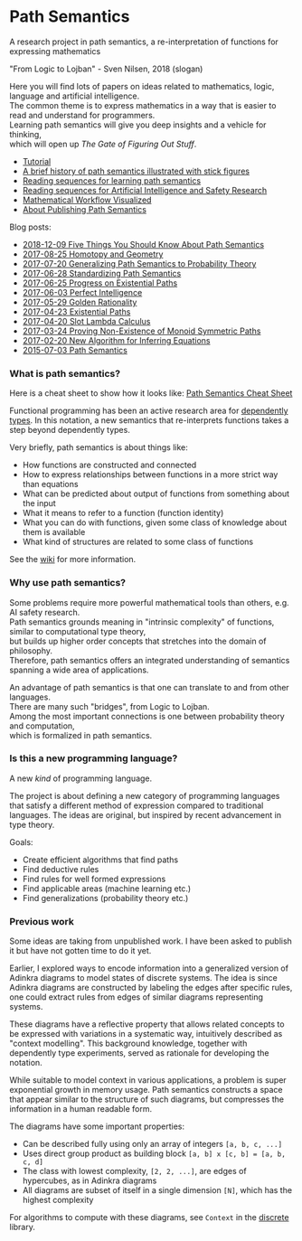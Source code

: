 # Path Semantics
A research project in path semantics, a re-interpretation of functions for expressing mathematics

"From Logic to Lojban" - Sven Nilsen, 2018 (slogan)

Here you will find lots of papers on ideas related to mathematics, logic, language and artificial intelligence.  
The common theme is to express mathematics in a way that is easier to read and understand for programmers.  
Learning path semantics will give you deep insights and a vehicle for thinking,  
which will open up *The Gate of Figuring Out Stuff*.

- [Tutorial](https://github.com/advancedresearch/path_semantics/wiki/Tutorial-1:-Types)  
- [A brief history of path semantics illustrated with stick figures](https://github.com/advancedresearch/path_semantics/blob/master/papers-wip/history-of-path-semantics-illustrated.pdf)
- [Reading sequences for learning path semantics](./sequences.md)
- [Reading sequences for Artificial Intelligence and Safety Research](./ai-sequences.md)
- [Mathematical Workflow Visualized](./workflow.md)
- [About Publishing Path Semantics](https://github.com/advancedresearch/path_semantics/blob/master/papers-wip/about-publishing-path-semantics.pdf)

Blog posts:

- [2018-12-09 Five Things You Should Know About Path Semantics](https://github.com/advancedresearch/advancedresearch.github.io/blob/master/blog/2018-12-09-five-things-you-should-know-about-path-semantics.md)
- [2017-08-25 Homotopy and Geometry](https://github.com/advancedresearch/advancedresearch.github.io/blob/master/blog/2017-08-25-homotopy-and-geometry.md)
- [2017-07-20 Generalizing Path Semantics to Probability Theory](https://github.com/advancedresearch/advancedresearch.github.io/blob/master/blog/2017-07-20-generalizing-path-semantics-to-probability-theory.md)
- [2017-06-28 Standardizing Path Semantics](https://github.com/advancedresearch/advancedresearch.github.io/blob/master/blog/2017-06-28-standardizing-path-semantics.md)
- [2017-06-25 Progress on Existential Paths](https://github.com/advancedresearch/advancedresearch.github.io/blob/master/blog/2017-06-25-progress-on-existential-paths.md)
- [2017-06-03 Perfect Intelligence](https://github.com/advancedresearch/advancedresearch.github.io/blob/master/blog/2017-06-03-perfect-intelligence.md)
- [2017-05-29 Golden Rationality](https://github.com/advancedresearch/advancedresearch.github.io/blob/master/blog/2017-05-29-golden-rationality.md)
- [2017-04-23 Existential Paths](http://blog.piston.rs/2017/04/23/existential-paths/)
- [2017-04-20 Slot Lambda Calculus](http://blog.piston.rs/2017/04/20/slot-lambda-calculus/)
- [2017-03-24 Proving Non-Existence of Monoid Symmetric Paths](http://blog.piston.rs/2017/03/24/proving-non-existence-of-monoid-symmetric-paths/)
- [2017-02-20 New Algorithm for Inferring Equations](http://blog.piston.rs/2017/02/20/new-algorithm-for-inferring-equations/)
- [2015-07-03 Path Semantics](http://blog.piston.rs/2015/07/03/path-semantics/)

### What is path semantics?

Here is a cheat sheet to show how it looks like: [Path Semantics Cheat Sheet](https://github.com/advancedresearch/path_semantics/blob/master/papers-wip/path-semantics-cheat-sheet.pdf)

Functional programming has been an active research area for [dependently types](https://en.wikipedia.org/wiki/Dependent_type).
In this notation, a new semantics that re-interprets functions takes a step beyond dependently types.

Very briefly, path semantics is about things like:

- How functions are constructed and connected
- How to express relationships between functions in a more strict way than equations
- What can be predicted about output of functions from something about the input
- What it means to refer to a function (function identity)
- What you can do with functions, given some class of knowledge about them is available
- What kind of structures are related to some class of functions

See the [wiki](https://github.com/advancedresearch/path_semantics/wiki) for more information.

### Why use path semantics?

Some problems require more powerful mathematical tools than others, e.g. AI safety research.  
Path semantics grounds meaning in "intrinsic complexity" of functions, similar to computational type theory,  
but builds up higher order concepts that stretches into the domain of philosophy.  
Therefore, path semantics offers an integrated understanding of semantics spanning a wide area of applications.

An advantage of path semantics is that one can translate to and from other languages.  
There are many such "bridges", from Logic to Lojban.  
Among the most important connections is one between probability theory and computation,  
which is formalized in path semantics.

### Is this a new programming language?

A new *kind* of programming language.

The project is about defining a new category of programming languages that satisfy a different method of expression compared to traditional languages.
The ideas are original, but inspired by recent advancement in type theory.

Goals:

- Create efficient algorithms that find paths
- Find deductive rules
- Find rules for well formed expressions
- Find applicable areas (machine learning etc.)
- Find generalizations (probability theory etc.)

### Previous work

Some ideas are taking from unpublished work. I have been asked to publish it but have not gotten time to do it yet.

Earlier, I explored ways to encode information into a generalized version of Adinkra diagrams to model states of discrete systems. The idea is since Adinkra diagrams are constructed by labeling the edges after specific rules, one could extract rules from edges of similar diagrams representing systems.

These diagrams have a reflective property that allows related concepts to be expressed with variations in a systematic way, intuitively described as "context modelling". This background knowledge, together with dependently type experiments, served as rationale for developing the notation.

While suitable to model context in various applications,
a problem is super exponential growth in memory usage.
Path semantics constructs a space that appear similar to the structure of such diagrams,
but compresses the information in a human readable form.

The diagrams have some important properties:

- Can be described fully using only an array of integers `[a, b, c, ...]`
- Uses direct group product as building block `[a, b] x [c, b] = [a, b, c, d]`
- The class with lowest complexity, `[2, 2, ...]`, are edges of hypercubes, as in Adinkra diagrams
- All diagrams are subset of itself in a single dimension `[N]`, which has the highest complexity

For algorithms to compute with these diagrams, see `Context` in the [discrete](https://github.com/bvssvni/discrete) library.
